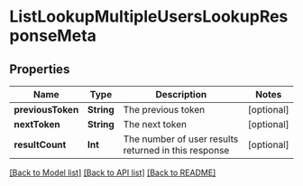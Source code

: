 # ListLookupMultipleUsersLookupResponseMeta

## Properties
Name | Type | Description | Notes
------------ | ------------- | ------------- | -------------
**previousToken** | **String** | The previous token | [optional] 
**nextToken** | **String** | The next token | [optional] 
**resultCount** | **Int** | The number of user results returned in this response | [optional] 

[[Back to Model list]](../README.md#documentation-for-models) [[Back to API list]](../README.md#documentation-for-api-endpoints) [[Back to README]](../README.md)



